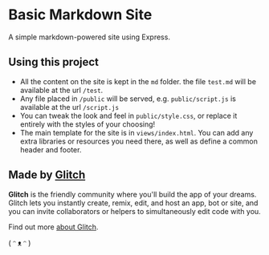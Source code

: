 # Basic Markdown Site

A simple markdown-powered site using Express.

## Using this project

- All the content on the site is kept in the `md` folder. the file `test.md` will be available at the url `/test`.
- Any file placed in `/public` will be served, e.g. `public/script.js` is available at the url `/script.js`
- You can tweak the look and feel in `public/style.css`, or replace it entirely with the styles of your choosing!
- The main template for the site is in `views/index.html`. You can add any extra libraries or resources you need there, as well as define a common header and footer.

## Made by [Glitch](https://glitch.com/)

**Glitch** is the friendly community where you'll build the app of your dreams. Glitch lets you instantly create, remix, edit, and host an app, bot or site, and you can invite collaborators or helpers to simultaneously edit code with you.

Find out more [about Glitch](https://glitch.com/about).

( ᵔ ᴥ ᵔ )
